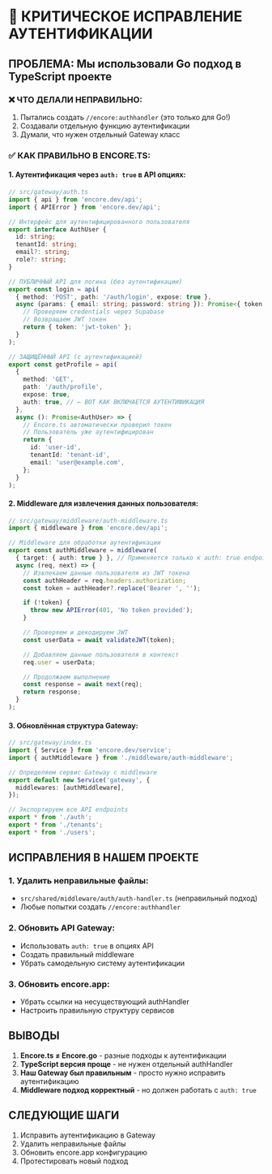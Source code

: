 # 🚨 КРИТИЧЕСКОЕ ИСПРАВЛЕНИЕ АУТЕНТИФИКАЦИИ

## ПРОБЛЕМА: Мы использовали Go подход в TypeScript проекте

### ❌ ЧТО ДЕЛАЛИ НЕПРАВИЛЬНО:

1. Пытались создать `//encore:authhandler` (это только для Go!)
2. Создавали отдельную функцию аутентификации
3. Думали, что нужен отдельный Gateway класс

### ✅ КАК ПРАВИЛЬНО В ENCORE.TS:

#### 1. Аутентификация через `auth: true` в API опциях:

```typescript
// src/gateway/auth.ts
import { api } from 'encore.dev/api';
import { APIError } from 'encore.dev/api';

// Интерфейс для аутентифицированного пользователя
export interface AuthUser {
  id: string;
  tenantId: string;
  email?: string;
  role?: string;
}

// ПУБЛИЧНЫЙ API для логина (без аутентификации)
export const login = api(
  { method: 'POST', path: '/auth/login', expose: true },
  async (params: { email: string; password: string }): Promise<{ token: string }> => {
    // Проверяем credentials через Supabase
    // Возвращаем JWT токен
    return { token: 'jwt-token' };
  }
);

// ЗАЩИЩЁННЫЙ API (с аутентификацией)
export const getProfile = api(
  {
    method: 'GET',
    path: '/auth/profile',
    expose: true,
    auth: true, // ← ВОТ КАК ВКЛЮЧАЕТСЯ АУТЕНТИФИКАЦИЯ
  },
  async (): Promise<AuthUser> => {
    // Encore.ts автоматически проверил токен
    // Пользователь уже аутентифицирован
    return {
      id: 'user-id',
      tenantId: 'tenant-id',
      email: 'user@example.com',
    };
  }
);
```

#### 2. Middleware для извлечения данных пользователя:

```typescript
// src/gateway/middleware/auth-middleware.ts
import { middleware } from 'encore.dev/api';

// Middleware для обработки аутентификации
export const authMiddleware = middleware(
  { target: { auth: true } }, // Применяется только к auth: true endpoints
  async (req, next) => {
    // Извлекаем данные пользователя из JWT токена
    const authHeader = req.headers.authorization;
    const token = authHeader?.replace('Bearer ', '');

    if (!token) {
      throw new APIError(401, 'No token provided');
    }

    // Проверяем и декодируем JWT
    const userData = await validateJWT(token);

    // Добавляем данные пользователя в контекст
    req.user = userData;

    // Продолжаем выполнение
    const response = await next(req);
    return response;
  }
);
```

#### 3. Обновлённая структура Gateway:

```typescript
// src/gateway/index.ts
import { Service } from 'encore.dev/service';
import { authMiddleware } from './middleware/auth-middleware';

// Определяем сервис Gateway с middleware
export default new Service('gateway', {
  middlewares: [authMiddleware],
});

// Экспортируем все API endpoints
export * from './auth';
export * from './tenants';
export * from './users';
```

## ИСПРАВЛЕНИЯ В НАШЕМ ПРОЕКТЕ

### 1. Удалить неправильные файлы:

- `src/shared/middleware/auth/auth-handler.ts` (неправильный подход)
- Любые попытки создать `//encore:authhandler`

### 2. Обновить API Gateway:

- Использовать `auth: true` в опциях API
- Создать правильный middleware
- Убрать самодельную систему аутентификации

### 3. Обновить encore.app:

- Убрать ссылки на несуществующий authHandler
- Настроить правильную структуру сервисов

## ВЫВОДЫ

1. **Encore.ts ≠ Encore.go** - разные подходы к аутентификации
2. **TypeScript версия проще** - не нужен отдельный authHandler
3. **Наш Gateway был правильным** - просто нужно исправить аутентификацию
4. **Middleware подход корректный** - но должен работать с `auth: true`

## СЛЕДУЮЩИЕ ШАГИ

1. Исправить аутентификацию в Gateway
2. Удалить неправильные файлы
3. Обновить encore.app конфигурацию
4. Протестировать новый подход
